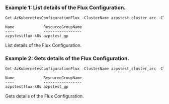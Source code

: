 ### Example 1: List details of the Flux Configuration.
```powershell
Get-AzKubernetesConfigurationFlux -ClusterName azpstest_cluster_arc -ClusterType ConnectedClusters -ResourceGroupName azpstest_gp
```

```output
Name             ResourceGroupName
----             -----------------
azpstestflux-k8s azpstest_gp
```

List details of the Flux Configuration.

### Example 2: Gets details of the Flux Configuration.
```powershell
Get-AzKubernetesConfigurationFlux -ClusterName azpstest_cluster_arc -ClusterType ConnectedClusters -Name azpstestflux-k8s -ResourceGroupName azpstest_gp
```

```output
Name             ResourceGroupName
----             -----------------
azpstestflux-k8s azpstest_gp
```

Gets details of the Flux Configuration.